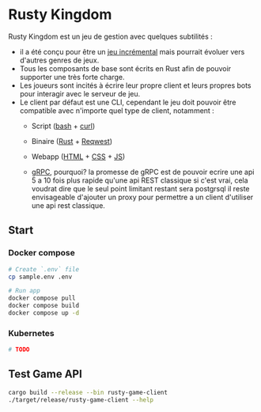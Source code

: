 # Rusty Kingdom

Rusty Kingdom est un jeu de gestion avec quelques subtilités :

- il a été conçu pour être un [jeu incrémental](https://en.wikipedia.org/wiki/Incremental_game) mais pourrait évoluer vers d'autres genres de jeux.
- Tous les composants de base sont écrits en Rust afin de pouvoir supporter une très forte charge.
- Les joueurs sont incités à écrire leur propre client et leurs propres bots pour interagir avec le serveur de jeu.
- Le client par défaut est une CLI, cependant le jeu doit pouvoir être compatible avec n'importe quel type de client, notamment :
  - Script ([bash](https://www.gnu.org/software/bash/) + [curl](https://curl.se/))
  - Binaire ([Rust](https://www.rust-lang.org/) + [Reqwest](https://github.com/seanmonstar/reqwest))
  - Webapp ([HTML](https://developer.mozilla.org/fr/docs/Web/HTML) + [CSS](https://developer.mozilla.org/fr/docs/Web/CSS) + [JS](https://developer.mozilla.org/fr/docs/Web/JavaScript))

  - [gRPC](https://grpc.io/), pourquoi?
    la promesse de gRPC est de pouvoir ecrire une api 5 a 10 fois plus rapide qu'une api REST classique
    si c'est vrai, cela voudrat dire que le seul point limitant restant sera postgrsql
    il reste envisageable d'ajouter un proxy pour permettre a un client d'utiliser une api rest classique. 

## Start

### Docker compose

```bash
# Create `.env` file
cp sample.env .env

# Run app
docker compose pull
docker compose build
docker compose up -d
```

### Kubernetes

```bash
# TODO
```

## Test Game API

```bash
cargo build --release --bin rusty-game-client
./target/release/rusty-game-client --help
```

